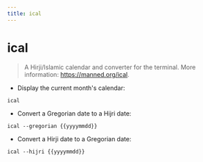 ```yaml
---
title: ical
---
```

# ical

> A Hirji/Islamic calendar and converter for the terminal.
> More information: <https://manned.org/ical>.

- Display the current month's calendar:

`ical`

- Convert a Gregorian date to a Hijri date:

`ical --gregorian {{yyyymmdd}}`

- Convert a Hirji date to a Gregorian date:

`ical --hijri {{yyyymmdd}}`
